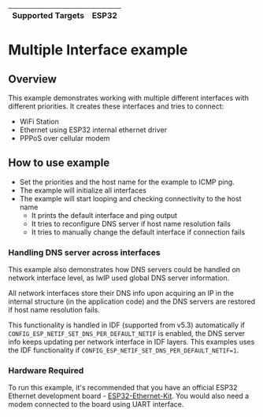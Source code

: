 | Supported Targets | ESP32 |
| ----------------- | ----- |

# Multiple Interface example

## Overview

This example demonstrates working with multiple different interfaces with different priorities. It creates these interfaces and tries to connect:
* WiFi Station
* Ethernet using ESP32 internal ethernet driver
* PPPoS over cellular modem

## How to use example

* Set the priorities and the host name for the example to ICMP ping.
* The example will initialize all interfaces
* The example will start looping and checking connectivity to the host name
  * It prints the default interface and ping output
  * It tries to reconfigure DNS server if host name resolution fails
  * It tries to manually change the default interface if connection fails

### Handling DNS server across interfaces

This example also demonstrates how DNS servers could be handled on network interface level, as lwIP used global DNS server information.

All network interfaces store their DNS info upon acquiring an IP in the internal structure (in the application code) and the DNS servers are restored if host name resolution fails.

This functionality is handled in IDF (supported from v5.3) automatically if `CONFIG_ESP_NETIF_SET_DNS_PER_DEFAULT_NETIF` is enabled, the DNS server info keeps updating per network interface in IDF layers. This examples uses the IDF functionality if `CONFIG_ESP_NETIF_SET_DNS_PER_DEFAULT_NETIF=1`.

### Hardware Required

To run this example, it's recommended that you have an official ESP32 Ethernet development board - [ESP32-Ethernet-Kit](https://docs.espressif.com/projects/esp-idf/en/latest/hw-reference/get-started-ethernet-kit.html).
You would also need a modem connected to the board using UART interface.
